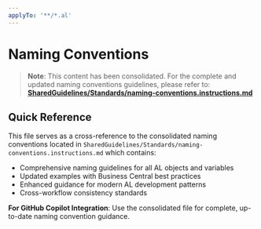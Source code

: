 ```yaml
---
applyTo: '**/*.al'
---
```

# Naming Conventions

> **Note**: This content has been consolidated. For the complete and updated naming conventions guidelines, please refer to: **[SharedGuidelines/Standards/naming-conventions.instructions.md](SharedGuidelines/Standards/naming-conventions.instructions.md)**

## Quick Reference

This file serves as a cross-reference to the consolidated naming conventions located in `SharedGuidelines/Standards/naming-conventions.instructions.md` which contains:

- Comprehensive naming guidelines for all AL objects and variables
- Updated examples with Business Central best practices
- Enhanced guidance for modern AL development patterns
- Cross-workflow consistency standards

**For GitHub Copilot Integration**: Use the consolidated file for complete, up-to-date naming convention guidance.
